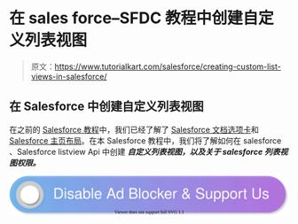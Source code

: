 # 在 sales force–SFDC 教程中创建自定义列表视图

> 原文：<https://www.tutorialkart.com/salesforce/creating-custom-list-views-in-salesforce/>

## 在 Salesforce 中创建自定义列表视图

在之前的 [Salesforce 教程](https://www.tutorialkart.com/salesforce-tutorials/)中，我们已经了解了 [Salesforce 文档选项卡](https://www.tutorialkart.com/salesforce/salesforce-documents-tab-inserting-logo-salesforce-tutorials/)和 [Salesforce 主页布局](https://www.tutorialkart.com/salesforce/home-page-layout-in-salesforce/)。在本 Salesforce 教程中，我们将了解如何在 salesforce 、Salesforce listview Api 中创建 ***自定义列表视图，以及关于 salesforce 列表视图权限。***

[![](img/925da31b32d6bc3827932f6c8afb11bb.png)](https://www.tutorialkart.com/)
